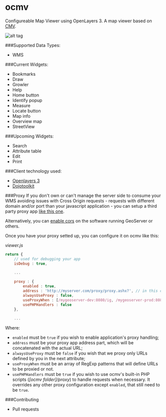 # ocmv
Configureable Map Viewer using OpenLayers 3. A map viewer based on [CMV](https://github.com/cmv/cmv-app).

![alt tag](https://github.com/vojvod/ocmv/blob/master/ocmv1.jpg)

###Supported Data Types:
* WMS
 
###Current Widgets:
* Bookmarks
* Draw
* Growler
* Help
* Home button
* Identify popup
* Measure
* Locate button
* Map info
* Overview map
* StreetView

###Upcoming Widgets:
* Search
* Attribute table
* Edit
* Print

###Client technology used:
* [Openlayers 3](http://openlayers.org/)
* [Dojotoolkit](http://dojotoolkit.org/)

###Proxy
If you don't own or can't manage the server side to consume your WMS avoiding issues with Cross Origin requests - requests with different domain and/or port than your javascript application - you can setup a third party proxy app [like this one](https://github.com/Esri/resource-proxy).

Alternatively, you can [enable cors](http://enable-cors.org/index.html) on the software running GeoServer or others.

Once you have your proxy setted up, you can configure it on ocmv like this:

_viewer.js_
```javascript
return {
    // used for debugging your app
    isDebug : true,
    
    ...

    proxy : {
        enabled : true,
        address : 'http://myserver.com/proxy/proxy.ashx?', // in this case, using DotNet proxy
        alwaysUseProxy : false,
        useProxyWhen : [/mygeoserver-dev:8080/ig, /mygeoserver-prod:8080/ig],
        usePHPHandlers : false
    },
    
    ...
```
Where:

* `enabled` must be `true` if you wish to enable application's proxy handling;
* `address` must be your proxy app address part, which will be concatenated with the actual URL;
* `alwaysUseProxy` must be `false` if you wish that we proxy only URLs defined by you in the next attribute;
* `useProxyWhen` must be an array of RegExp patterns that will define URLs to be proxied or not.
* `usePHPHandlers` must be `true` if you wish to use ocmv's built-in PHP scripts (_[ocmv folder]/proxy_) to handle requests when necessary. It overrides any other proxy configuration except `enabled`, that still need to be `true`.

###Contributing
* Pull requests


